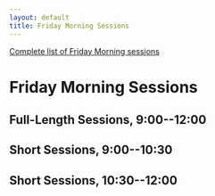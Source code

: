 ```yaml
---
layout: default
title: Friday Morning Sessions
---
```


[Complete list of Friday Morning sessions](complete.html)

# Friday Morning Sessions

## Full-Length Sessions, 9:00--12:00

## Short Sessions, 9:00--10:30

## Short Sessions, 10:30--12:00
